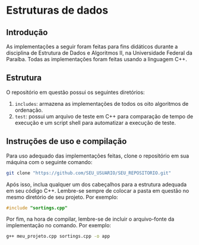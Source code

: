 # Estruturas de dados

## Introdução
As implementações a seguir foram feitas para fins didáticos durante a disciplina de Estrutura de Dados e Algoritmos II, na Universidade Federal da Paraíba. Todas as implementações foram feitas usando a linguagem C++.

## Estrutura
O repositório em questão possui os seguintes diretórios:
1. ```includes```: armazena as implementações de todos os oito algoritmos de ordenação.
2. ```test```: possui um arquivo de teste em C++ para comparação de tempo de execução e um script shell para automatizar a execução de teste.

## Instruções de uso e compilação
Para uso adequado das implementações feitas, clone o repositório em sua máquina com o seguinte comando:
```bash
git clone "https://github.com/SEU_USUARIO/SEU_REPOSITORIO.git"
```
Após isso, inclua qualquer um dos cabeçalhos para a estrutura adequada em seu código C++. Lembre-se sempre de colocar a pasta em questão no mesmo diretório de seu projeto. Por exemplo:
```c
#include "sortings.cpp"
```
Por fim, na hora de compilar, lembre-se de incluir o arquivo-fonte da implementação no comando. Por exemplo:
```bash
g++ meu_projeto.cpp sortings.cpp -o app
```
